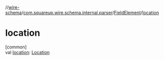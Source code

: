 //[wire-schema](../../../index.md)/[com.squareup.wire.schema.internal.parser](../index.md)/[FieldElement](index.md)/[location](location.md)

# location

[common]\
val [location](location.md): [Location](../../com.squareup.wire.schema/-location/index.md)
